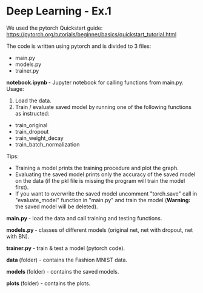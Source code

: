 <h1>Deep Learning - Ex.1</h1>

We used the pytorch Quickstart guide: https://pytorch.org/tutorials/beginner/basics/quickstart_tutorial.html

The code is written using pytorch and is divided to 3 files:

- main.py
- models.py
- trainer.py

<b>notebook.ipynb </b> - Jupyter notebook for calling functions from main.py. Usage:

1. Load the data.
2. Train / evaluate saved model by running one of the following functions as instructed:

- train_original
- train_dropout
- train_weight_decay
- train_batch_normalization

Tips:
- Training a model prints the training procedure and plot the graph. <br />
- Evaluating the saved model prints only the accuracy of the saved model on the data (if the pkl file is missing the program will train the model first).
- If you want to overwrite the saved model uncomment "torch.save" call in "evaluate_model" function in "main.py" and train the model (<b>Warning:</b> the saved model will be deleted).

<b>main.py </b> - load the data and call training and testing functions.

<b>models.py </b>- classes of different models (original net, net with dropout, net with BN).

<b>trainer.py </b>- train & test a model (pytorch code).

<b>data </b> (folder) - contains the Fashion MNIST data.

<b>models </b> (folder) - contains the saved models.

<b>plots </b> (folder) - contains the plots.